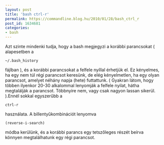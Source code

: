 ```yaml
---
layout: post
title: 'bash ctrl-r'
permalink: https://commandline.blog.hu/2010/01/28/bash_ctrl_r
post_id: 1634681
categories: 
- bash
---
```


Azt szinte mindenki tudja, hogy a bash megjegyzi a korábbi parancsokat ( alapesetben a 
```
~/.bash_history
```
 fájlban ), és a korábbi parancsokat a felfele nyíllal érhetjük el. Ez kényelmes, ha egy nem túl régi parancsot keresünk, de elég kényelmetlen, ha egy olyan parancsot, amelyet néhány napja (hete) futtattunk. ( Gyakran látom, hogy többen ilyenkor 20-30 alkalommal lenyomják a felfele nyilat, hátha megtalálják a parancsot. Többnyire nem, vagy csak nagyon lassan sikerül. ).Ennél sokkal egyszerűbb a 
```
ctrl-r
```
 használata. A billentyűkombinációt lenyomva 
```
(reverse-i-search)
```
 módba kerülünk, és a korábbi parancs egy tetszőleges részét beírva könnyen megtalálhatunk egy régi parancsot.